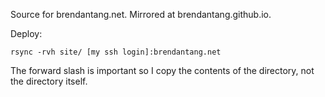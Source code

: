 Source for brendantang.net. Mirrored at brendantang.github.io.

Deploy:

`rsync -rvh site/ [my ssh login]:brendantang.net`

The forward slash is important so I copy the contents of the directory, not the directory itself.
